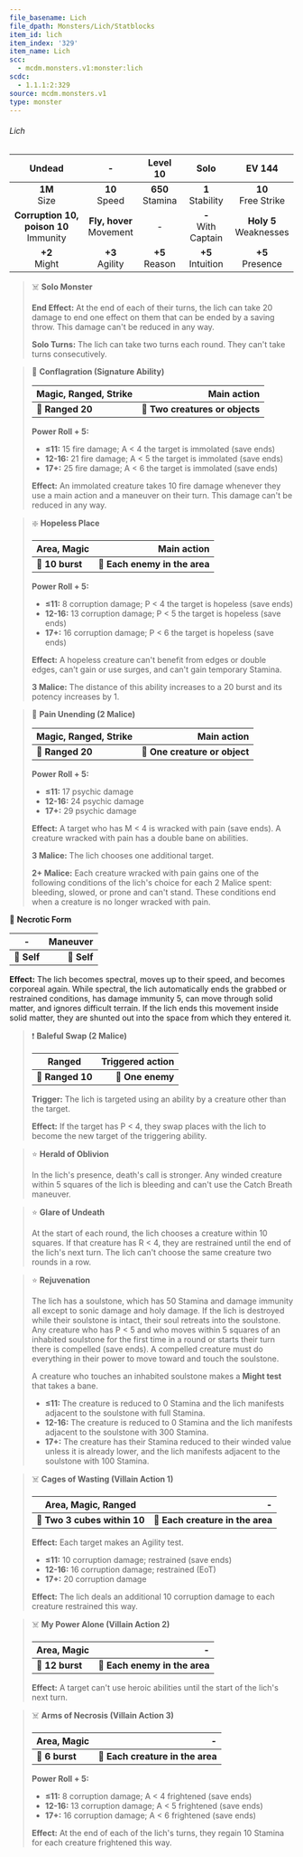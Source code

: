 ```yaml
---
file_basename: Lich
file_dpath: Monsters/Lich/Statblocks
item_id: lich
item_index: '329'
item_name: Lich
scc:
  - mcdm.monsters.v1:monster:lich
scdc:
  - 1.1.1:2:329
source: mcdm.monsters.v1
type: monster
---
```


###### Lich

|                   Undead                   |              -               |       Level 10       |          Solo           |           EV 144           |
| :----------------------------------------: | :--------------------------: | :------------------: | :---------------------: | :------------------------: |
|              **1M**<br/> Size              |      **10**<br/> Speed       | **650**<br/> Stamina |  **1**<br/> Stability   |  **10**<br/> Free Strike   |
| **Corruption 10, poison 10**<br/> Immunity | **Fly, hover**<br/> Movement |          -           | **-**<br/> With Captain | **Holy 5**<br/> Weaknesses |
|             **+2**<br/> Might              |     **+3**<br/> Agility      |  **+5**<br/> Reason  |  **+5**<br/> Intuition  |    **+5**<br/> Presence    |

<!-- -->
> ☠️ **Solo Monster**
>
> **End Effect:** At the end of each of their turns, the lich can take 20 damage to end one effect on them that can be ended by a saving throw. This damage can't be reduced in any way.
>
> **Solo Turns:** The lich can take two turns each round. They can't take turns consecutively.

<!-- -->
> 🏹 **Conflagration (Signature Ability)**
>
> | **Magic, Ranged, Strike** |                 **Main action** |
> | ------------------------- | ------------------------------: |
> | **📏 Ranged 20**          | **🎯 Two creatures or objects** |
>
> **Power Roll + 5:**
>
> - **≤11:** 15 fire damage; A < 4 the target is immolated (save ends)
> - **12-16:** 21 fire damage; A < 5 the target is immolated (save ends)
> - **17+:** 25 fire damage; A < 6 the target is immolated (save ends)
>
> **Effect:** An immolated creature takes 10 fire damage whenever they use a main action and a maneuver on their turn. This damage can't be reduced in any way.

<!-- -->
> ❇️ **Hopeless Place**
>
> | **Area, Magic** |               **Main action** |
> | --------------- | ----------------------------: |
> | **📏 10 burst** | **🎯 Each enemy in the area** |
>
> **Power Roll + 5:**
>
> - **≤11:** 8 corruption damage; P < 4 the target is hopeless (save ends)
> - **12-16:** 13 corruption damage; P < 5 the target is hopeless (save ends)
> - **17+:** 16 corruption damage; P < 6 the target is hopeless (save ends)
>
> **Effect:** A hopeless creature can't benefit from edges or double edges, can't gain or use surges, and can't gain temporary Stamina.
>
> **3 Malice:** The distance of this ability increases to a 20 burst and its potency increases by 1.

<!-- -->
> 🏹 **Pain Unending (2 Malice)**
>
> | **Magic, Ranged, Strike** |               **Main action** |
> | ------------------------- | ----------------------------: |
> | **📏 Ranged 20**          | **🎯 One creature or object** |
>
> **Power Roll + 5:**
>
> - **≤11:** 17 psychic damage
> - **12-16:** 24 psychic damage
> - **17+:** 29 psychic damage
>
> **Effect:** A target who has M < 4 is wracked with pain (save ends). A creature wracked with pain has a double bane on abilities.
>
> **3 Malice:** The lich chooses one additional target.
>
> **2+ Malice:** Each creature wracked with pain gains one of the following conditions of the lich's choice for each 2 Malice spent: bleeding, slowed, or prone and can't stand. These conditions end when a creature is no longer wracked with pain.

👤 **Necrotic Form**

| **-**       | **Maneuver** |
| ----------- | -----------: |
| **📏 Self** |  **🎯 Self** |

**Effect:** The lich becomes spectral, moves up to their speed, and becomes corporeal again. While spectral, the lich automatically ends the grabbed or restrained conditions, has damage immunity 5, can move through solid matter, and ignores difficult terrain. If the lich ends this movement inside solid matter, they are shunted out into the space from which they entered it.

<!-- -->
> ❗️ **Baleful Swap (2 Malice)**
>
> | **Ranged**       | **Triggered action** |
> | ---------------- | -------------------: |
> | **📏 Ranged 10** |     **🎯 One enemy** |
>
> **Trigger:** The lich is targeted using an ability by a creature other than the target.
>
> **Effect:** If the target has P < 4, they swap places with the lich to become the new target of the triggering ability.

<!-- -->
> ⭐️ **Herald of Oblivion**
>
> In the lich's presence, death's call is stronger. Any winded creature within 5 squares of the lich is bleeding and can't use the Catch Breath maneuver.

<!-- -->
> ⭐️ **Glare of Undeath**
>
> At the start of each round, the lich chooses a creature within 10 squares. If that creature has R < 4, they are restrained until the end of the lich's next turn. The lich can't choose the same creature two rounds in a row.

<!-- -->
> ⭐️ **Rejuvenation**
>
> The lich has a soulstone, which has 50 Stamina and damage immunity all except to sonic damage and holy damage. If the lich is destroyed while their soulstone is intact, their soul retreats into the soulstone. Any creature who has P < 5 and who moves within 5 squares of an inhabited soulstone for the first time in a round or starts their turn there is compelled (save ends). A compelled creature must do everything in their power to move toward and touch the soulstone.
>
> A creature who touches an inhabited soulstone makes a **Might test** that takes a bane.
>
> - **≤11:** The creature is reduced to 0 Stamina and the lich manifests adjacent to the soulstone with full Stamina.
> - **12-16:** The creature is reduced to 0 Stamina and the lich manifests adjacent to the soulstone with 300 Stamina.
> - **17+:** The creature has their Stamina reduced to their winded value unless it is already lower, and the lich manifests adjacent to the soulstone with 100 Stamina.

<!-- -->
> ☠️ **Cages of Wasting (Villain Action 1)**
>
> | **Area, Magic, Ranged**      |                            **-** |
> | ---------------------------- | -------------------------------: |
> | **📏 Two 3 cubes within 10** | **🎯 Each creature in the area** |
>
> **Effect:** Each target makes an Agility test.
>
> - **≤11:** 10 corruption damage; restrained (save ends)
> - **12-16:** 16 corruption damage; restrained (EoT)
> - **17+:** 20 corruption damage
>
> **Effect:** The lich deals an additional 10 corruption damage to each creature restrained this way.

<!-- -->
> ☠️ **My Power Alone (Villain Action 2)**
>
> | **Area, Magic** |                         **-** |
> | --------------- | ----------------------------: |
> | **📏 12 burst** | **🎯 Each enemy in the area** |
>
> **Effect:** A target can't use heroic abilities until the start of the lich's next turn.

<!-- -->
> ☠️ **Arms of Necrosis (Villain Action 3)**
>
> | **Area, Magic** |                            **-** |
> | --------------- | -------------------------------: |
> | **📏 6 burst**  | **🎯 Each creature in the area** |
>
> **Power Roll + 5:**
>
> - **≤11:** 8 corruption damage; A < 4 frightened (save ends)
> - **12-16:** 13 corruption damage; A < 5 frightened (save ends)
> - **17+:** 16 corruption damage; A < 6 frightened (save ends)
>
> **Effect:** At the end of each of the lich's turns, they regain 10 Stamina for each creature frightened this way.
